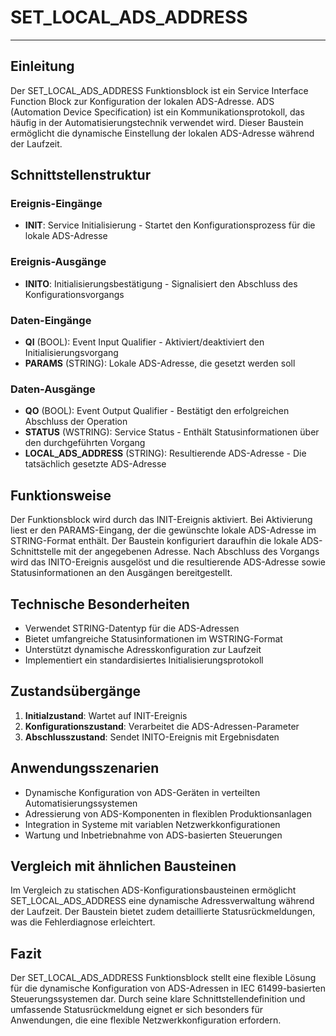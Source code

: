 # SET_LOCAL_ADS_ADDRESS

* * * * * * * * * *

## Einleitung
Der SET_LOCAL_ADS_ADDRESS Funktionsblock ist ein Service Interface Function Block zur Konfiguration der lokalen ADS-Adresse. ADS (Automation Device Specification) ist ein Kommunikationsprotokoll, das häufig in der Automatisierungstechnik verwendet wird. Dieser Baustein ermöglicht die dynamische Einstellung der lokalen ADS-Adresse während der Laufzeit.

## Schnittstellenstruktur

### **Ereignis-Eingänge**
- **INIT**: Service Initialisierung - Startet den Konfigurationsprozess für die lokale ADS-Adresse

### **Ereignis-Ausgänge**
- **INITO**: Initialisierungsbestätigung - Signalisiert den Abschluss des Konfigurationsvorgangs

### **Daten-Eingänge**
- **QI** (BOOL): Event Input Qualifier - Aktiviert/deaktiviert den Initialisierungsvorgang
- **PARAMS** (STRING): Lokale ADS-Adresse, die gesetzt werden soll

### **Daten-Ausgänge**
- **QO** (BOOL): Event Output Qualifier - Bestätigt den erfolgreichen Abschluss der Operation
- **STATUS** (WSTRING): Service Status - Enthält Statusinformationen über den durchgeführten Vorgang
- **LOCAL_ADS_ADDRESS** (STRING): Resultierende ADS-Adresse - Die tatsächlich gesetzte ADS-Adresse

## Funktionsweise
Der Funktionsblock wird durch das INIT-Ereignis aktiviert. Bei Aktivierung liest er den PARAMS-Eingang, der die gewünschte lokale ADS-Adresse im STRING-Format enthält. Der Baustein konfiguriert daraufhin die lokale ADS-Schnittstelle mit der angegebenen Adresse. Nach Abschluss des Vorgangs wird das INITO-Ereignis ausgelöst und die resultierende ADS-Adresse sowie Statusinformationen an den Ausgängen bereitgestellt.

## Technische Besonderheiten
- Verwendet STRING-Datentyp für die ADS-Adressen
- Bietet umfangreiche Statusinformationen im WSTRING-Format
- Unterstützt dynamische Adresskonfiguration zur Laufzeit
- Implementiert ein standardisiertes Initialisierungsprotokoll

## Zustandsübergänge
1. **Initialzustand**: Wartet auf INIT-Ereignis
2. **Konfigurationszustand**: Verarbeitet die ADS-Adressen-Parameter
3. **Abschlusszustand**: Sendet INITO-Ereignis mit Ergebnisdaten

## Anwendungsszenarien
- Dynamische Konfiguration von ADS-Geräten in verteilten Automatisierungssystemen
- Adressierung von ADS-Komponenten in flexiblen Produktionsanlagen
- Integration in Systeme mit variablen Netzwerkkonfigurationen
- Wartung und Inbetriebnahme von ADS-basierten Steuerungen

## Vergleich mit ähnlichen Bausteinen
Im Vergleich zu statischen ADS-Konfigurationsbausteinen ermöglicht SET_LOCAL_ADS_ADDRESS eine dynamische Adressverwaltung während der Laufzeit. Der Baustein bietet zudem detaillierte Statusrückmeldungen, was die Fehlerdiagnose erleichtert.

## Fazit
Der SET_LOCAL_ADS_ADDRESS Funktionsblock stellt eine flexible Lösung für die dynamische Konfiguration von ADS-Adressen in IEC 61499-basierten Steuerungssystemen dar. Durch seine klare Schnittstellendefinition und umfassende Statusrückmeldung eignet er sich besonders für Anwendungen, die eine flexible Netzwerkkonfiguration erfordern.